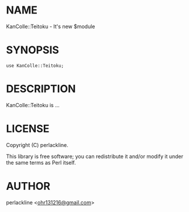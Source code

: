 # NAME

KanColle::Teitoku - It's new $module

# SYNOPSIS

    use KanColle::Teitoku;

# DESCRIPTION

KanColle::Teitoku is ...

# LICENSE

Copyright (C) perlackline.

This library is free software; you can redistribute it and/or modify
it under the same terms as Perl itself.

# AUTHOR

perlackline &lt;ohr131216@gmail.com>
